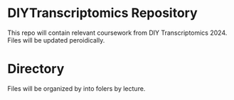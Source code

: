 # DIYTranscriptomics Repository
  This repo will contain relevant coursework from DIY Transcriptomics 2024.
  Files will be updated peroidically.

# Directory
  Files will be organized by into folers by lecture.
